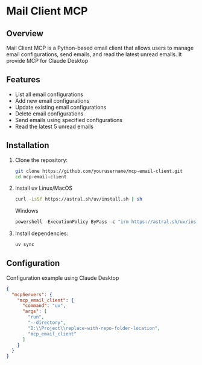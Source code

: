 # Mail Client MCP

## Overview

Mail Client MCP is a Python-based email client that allows users to manage email configurations, send emails, and read the latest unread emails. It provide MCP for Claude Desktop

## Features

- List all email configurations
- Add new email configurations
- Update existing email configurations
- Delete email configurations
- Send emails using specified configurations
- Read the latest 5 unread emails

## Installation

1. Clone the repository:
    ```sh
    git clone https://github.com/yourusername/mcp-email-client.git
    cd mcp-email-client
    ```
2. Install uv
    Linux/MacOS
    ```sh
    curl -LsSf https://astral.sh/uv/install.sh | sh
    ```
    Windows
    ```powershell
    powershell -ExecutionPolicy ByPass -c "irm https://astral.sh/uv/install.ps1 | iex"
    ```

3. Install dependencies:
    ```sh
    uv sync
    ```

## Configuration

Configuration example using Claude Desktop
```json
{
  "mcpServers": {
    "mcp_email_client": {
      "command": "uv",
      "args": [
        "run",
        "--directory",
        "D:\\Project\\replace-with-repo-folder-location", 
        "mcp_email_client"
      ]
    }
  }
}
```